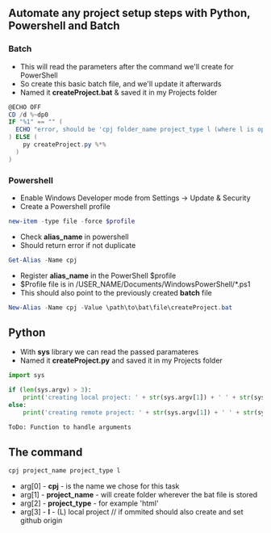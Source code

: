 ## Automate any project setup steps with Python, Powershell and Batch

### Batch
- This will read the parameters after the command we'll create for PowerShell
- So create this basic batch file, and we'll update it afterwards
- Named it __createProject.bat__ & saved it in my Projects folder
```powershell
@ECHO OFF
CD /d %~dp0
IF "%1" == "" (
  ECHO "error, should be 'cpj folder_name project_type l (where l is optional for local-only project)'"
) ELSE (
    py createProject.py %*%
  )
)
```

### Powershell

- Enable Windows Developer mode from Settings -> Update & Security
- Create a Powershell profile
```powershell
new-item -type file -force $profile
```

- Check __**alias_name**__ in powershell
- Should return error if not duplicate
```powershell
Get-Alias -Name cpj
```

- Register __**alias_name**__ in the PowerShell $profile
- $Profile file is in /USER_NAME/Documents/WindowsPowerShell/*.ps1
- This should also point to the previously created **batch** file
```powershell
New-Alias -Name cpj -Value \path\to\bat\file\createProject.bat
```

## Python

- With **sys** library we can read the passed paramateres
- Named it __createProject.py__ and saved it in my Projects folder
```python
import sys

if (len(sys.argv) > 3):
    print('creating local project: ' + str(sys.argv[1]) + ' ' + str(sys.argv[2]) + ' ' + str(sys.argv[3]))
else:
    print('creating remote project: ' + str(sys.argv[1]) + ' ' + str(sys.argv[2]))

ToDo: Function to handle arguments
```

## The command

```powershell
cpj project_name project_type l
```
- arg[0] - **cpj** - is the name we chose for this task
- arg[1] - **project_name** - will create folder wherever the bat file is stored
- arg[2] - **project_type** - for example 'html'
- arg[3] - **l** - (L) local project // if ommited should also create and set github origin 
